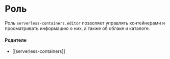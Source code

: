 # Роль

Роль `serverless-containers.editor` позволяет управлять контейнерами и просматривать информацию о них, а также об облаке и каталоге.


#### Родители

- [[serverless-containers]]
